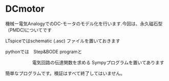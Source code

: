 # DCmotor

機械ー電気AnalogyでのDC-モータのモデル化を行います.今回は、永久磁石型（PMDC)についてです

LTspiceではschematic (.asc) ファイルを置いておきます

pythonでは　Step&BODE programと

　　　　　　電気回路の伝達関数を求める Sympyプログラムを置いてあります

簡単なプログラムです。検証はすべて終了してはいません。

